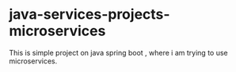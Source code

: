# java-services-projects-microservices
This is simple project on java spring boot , where i am trying to use microservices.
